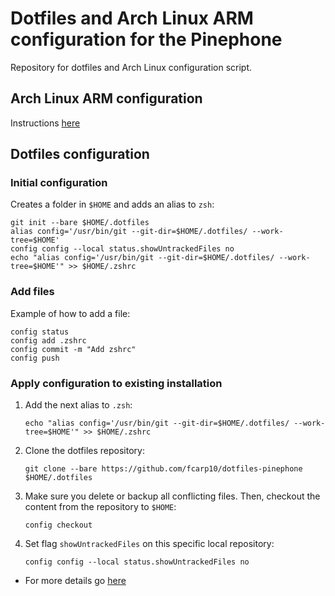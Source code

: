 # Dotfiles and Arch Linux ARM configuration for the Pinephone

Repository for dotfiles and Arch Linux configuration script.

## Arch Linux ARM configuration

Instructions [here](https://github.com/fcarp10/dotfiles-pinephone/blob/master/.script-config/README.md) 

## Dotfiles configuration 

### Initial configuration
Creates a folder in `$HOME` and adds an alias to `zsh`:
```
git init --bare $HOME/.dotfiles
alias config='/usr/bin/git --git-dir=$HOME/.dotfiles/ --work-tree=$HOME'
config config --local status.showUntrackedFiles no
echo "alias config='/usr/bin/git --git-dir=$HOME/.dotfiles/ --work-tree=$HOME'" >> $HOME/.zshrc
```

### Add files

Example of how to add a file:
```
config status
config add .zshrc
config commit -m "Add zshrc"
config push
```

### Apply configuration to existing installation

1. Add the next alias to `.zsh`:
    ```
    echo "alias config='/usr/bin/git --git-dir=$HOME/.dotfiles/ --work-tree=$HOME'" >> $HOME/.zshrc
    ```
2. Clone the dotfiles repository:
    ```
    git clone --bare https://github.com/fcarp10/dotfiles-pinephone $HOME/.dotfiles
    ```
3. Make sure you delete or backup all conflicting files. Then, checkout the content from the repository to `$HOME`:
    ```
    config checkout
    ```
4. Set flag `showUntrackedFiles` on this specific local repository:
    ```
    config config --local status.showUntrackedFiles no
    ```
    
- For more details go [here](https://www.atlassian.com/git/tutorials/dotfiles)
